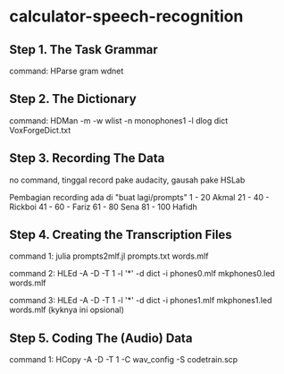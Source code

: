 # calculator-speech-recognition

## Step 1. The Task Grammar

command: HParse gram wdnet

## Step 2. The Dictionary

command: HDMan -m -w wlist -n monophones1 -l dlog dict VoxForgeDict.txt

## Step 3. Recording The Data

no command, tinggal record pake audacity, gausah pake HSLab

Pembagian recording ada di "buat lagi/prompts"
1 - 20 Akmal
21 - 40 - Rickboi
41 - 60 - Fariz
61 - 80 Sena
81 - 100 Hafidh

## Step 4. Creating the Transcription Files

command 1: julia prompts2mlf.jl prompts.txt words.mlf

command 2: HLEd -A -D -T 1 -l '*' -d dict -i phones0.mlf mkphones0.led words.mlf

command 3: HLEd -A -D -T 1 -l '*' -d dict -i phones1.mlf mkphones1.led words.mlf (kyknya ini opsional)

## Step 5. Coding The (Audio) Data

command 1: HCopy -A -D -T 1 -C wav_config -S codetrain.scp

